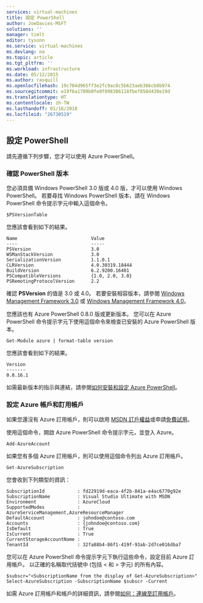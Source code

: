 ```yaml
---
services: virtual-machines
title: 設定 PowerShell
author: JoeDavies-MSFT
solutions: ''
manager: timlt
editor: tysonn
ms.service: virtual-machines
ms.devlang: na
ms.topic: article
ms.tgt_pltfrm: ''
ms.workload: infrastructure
ms.date: 05/12/2015
ms.author: rasquill
ms.openlocfilehash: 19c704d965ff3e2fc9ac8c5b623aeb386cb0b974
ms.sourcegitcommit: e19f6a1709b0fe0f898386118fbef858d430e19d
ms.translationtype: HT
ms.contentlocale: zh-TW
ms.lasthandoff: 01/16/2018
ms.locfileid: "26730519"
---
```

## <a name="setting-up-powershell"></a>設定 PowerShell
請先遵循下列步驟，您才可以使用 Azure PowerShell。

### <a name="verify-powershell-versions"></a>確認 PowerShell 版本
您必須具備 Windows PowerShell 3.0 版或 4.0 版，才可以使用 Windows PowerShell。 若要尋找 Windows PowerShell 版本，請在 Windows PowerShell 命令提示字元中輸入這個命令。

    $PSVersionTable

您應該會看到如下的結果。

    Name                           Value
    ----                           -----
    PSVersion                      3.0
    WSManStackVersion              3.0
    SerializationVersion           1.1.0.1
    CLRVersion                     4.0.30319.18444
    BuildVersion                   6.2.9200.16481
    PSCompatibleVersions           {1.0, 2.0, 3.0}
    PSRemotingProtocolVersion      2.2

確認 **PSVersion** 的值是 3.0 或 4.0。 若要安裝相容版本，請參閱 [Windows Management Framework 3.0](http://www.microsoft.com/download/details.aspx?id=34595) 或 [Windows Management Framework 4.0](http://www.microsoft.com/download/details.aspx?id=40855)。

您應該也有 Azure PowerShell 0.8.0 版或更新版本。 您可以在 Azure PowerShell 命令提示字元下使用這個命令來檢查已安裝的 Azure PowerShell 版本。

    Get-Module azure | format-table version

您應該會看到如下的結果。

    Version
    -------
    0.8.16.1

如需最新版本的指示與連結，請參閱[如何安裝和設定 Azure PowerShell](/powershell/azureps-cmdlets-docs)。

### <a name="set-your-azure-account-and-subscription"></a>設定 Azure 帳戶和訂用帳戶
如果您還沒有 Azure 訂用帳戶，則可以啟用 [MSDN 訂戶權益](https://azure.microsoft.com/pricing/member-offers/msdn-benefits-details/)或申請[免費試用](https://azure.microsoft.com/pricing/free-trial/)。

使用這個命令，開啟 Azure PowerShell 命令提示字元，並登入 Azure。

    Add-AzureAccount

如果您有多個 Azure 訂用帳戶，則可以使用這個命令列出 Azure 訂用帳戶。

    Get-AzureSubscription

您會收到下列類型的資訊：

    SubscriptionId            : fd22919d-eaca-4f2b-841a-e4ac6770g92e
    SubscriptionName          : Visual Studio Ultimate with MSDN
    Environment               : AzureCloud
    SupportedModes            : AzureServiceManagement,AzureResourceManager
    DefaultAccount            : johndoe@contoso.com
    Accounts                  : {johndoe@contoso.com}
    IsDefault                 : True
    IsCurrent                 : True
    CurrentStorageAccountName : 
    TenantId                  : 32fa88b4-86f1-419f-93ab-2d7ce016dba7

您可以在 Azure PowerShell 命令提示字元下執行這些命令，設定目前 Azure 訂用帳戶。 以正確的名稱取代括號中 (包括 < 和 > 字元) 的所有內容。

    $subscr="<SubscriptionName from the display of Get-AzureSubscription>"
    Select-AzureSubscription -SubscriptionName $subscr -Current    

如需 Azure 訂用帳戶和帳戶的詳細資訊，請參閱[如何：連線至訂用帳戶](/powershell/azureps-cmdlets-docs#Connect)。

